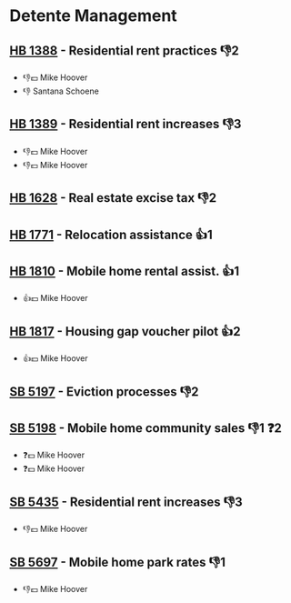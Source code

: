 # Detente Management

## [HB 1388](/bill/2023-24/hb/1388/) - Residential rent practices  👎2 
* 👎💵 Mike Hoover
* 👎 Santana Schoene

## [HB 1389](/bill/2023-24/hb/1389/) - Residential rent increases  👎3 
* 👎💵 Mike Hoover
* 👎💵 Mike Hoover

## [HB 1628](/bill/2023-24/hb/1628/) - Real estate excise tax  👎2 

## [HB 1771](/bill/2023-24/hb/1771/) - Relocation assistance 👍1  

## [HB 1810](/bill/2023-24/hb/1810/) - Mobile home rental assist. 👍1  
* 👍💵 Mike Hoover

## [HB 1817](/bill/2023-24/hb/1817/) - Housing gap voucher pilot 👍2  
* 👍💵 Mike Hoover

## [SB 5197](/bill/2023-24/sb/5197/) - Eviction processes  👎2 

## [SB 5198](/bill/2023-24/sb/5198/) - Mobile home community sales  👎1 ❓2
* ❓💵 Mike Hoover
* ❓💵 Mike Hoover

## [SB 5435](/bill/2023-24/sb/5435/) - Residential rent increases  👎3 
* 👎💵 Mike Hoover

## [SB 5697](/bill/2023-24/sb/5697/) - Mobile home park rates  👎1 
* 👎💵 Mike Hoover